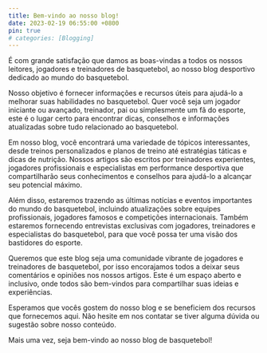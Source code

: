 ```yaml
---
title: Bem-vindo ao nosso blog!
date: 2023-02-19 06:55:00 +0800
pin: true
# categories: [Blogging]
---
```


É com grande satisfação que damos as boas-vindas a todos os nossos leitores, jogadores e treinadores de basquetebol, ao nosso blog desportivo dedicado ao mundo do basquetebol.

Nosso objetivo é fornecer informações e recursos úteis para ajudá-lo a melhorar suas habilidades no basquetebol. Quer você seja um jogador iniciante ou avançado, treinador, pai ou simplesmente um fã do esporte, este é o lugar certo para encontrar dicas, conselhos e informações atualizadas sobre tudo relacionado ao basquetebol.

Em nosso blog, você encontrará uma variedade de tópicos interessantes, desde treinos personalizados e planos de treino até estratégias táticas e dicas de nutrição. Nossos artigos são escritos por treinadores experientes, jogadores profissionais e especialistas em performance desportiva que compartilharão seus conhecimentos e conselhos para ajudá-lo a alcançar seu potencial máximo.

Além disso, estaremos trazendo as últimas notícias e eventos importantes do mundo do basquetebol, incluindo atualizações sobre equipes profissionais, jogadores famosos e competições internacionais. Também estaremos fornecendo entrevistas exclusivas com jogadores, treinadores e especialistas do basquetebol, para que você possa ter uma visão dos bastidores do esporte.

Queremos que este blog seja uma comunidade vibrante de jogadores e treinadores de basquetebol, por isso encorajamos todos a deixar seus comentários e opiniões nos nossos artigos. Este é um espaço aberto e inclusivo, onde todos são bem-vindos para compartilhar suas ideias e experiências.

Esperamos que vocês gostem do nosso blog e se beneficiem dos recursos que fornecemos aqui. Não hesite em nos contatar se tiver alguma dúvida ou sugestão sobre nosso conteúdo.

Mais uma vez, seja bem-vindo ao nosso blog de basquetebol!